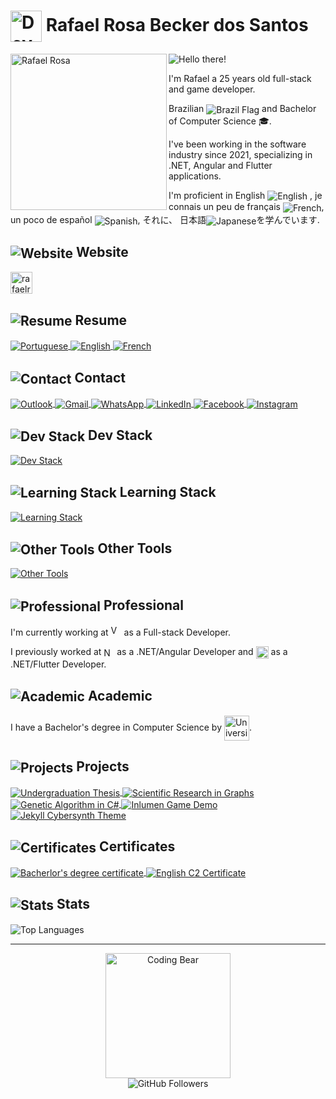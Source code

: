 # <img src="https://rafaelrosa.dev/assets/images/logo.svg" height="50" alt="Developer" align=center /> Rafael Rosa Becker dos Santos

<img src="https://i.imgur.com/hHIjGbP.png" alt="Rafael Rosa" width="250" align="left" align=center />

<img src="https://readme-typing-svg.herokuapp.com?font=montserrat&size=30&duration=3000&color=9129F7&lines=Hello+there!" alt="Hello there!" title="Hello there!" align=center />

I'm Rafael a 25 years old full-stack and game developer.

Brazilian <img src="https://img.icons8.com/color/16/000000/brazil-circular.png" alt="Brazil Flag" align=center /> and Bachelor of Computer Science 🎓.

I've been working in the software industry since 2021, specializing in .NET, Angular and Flutter applications.

I'm proficient in English <img src="https://img.icons8.com/color/16/000000/great-britain-circular.png" alt="English" title="Britain Flag" align=center />
, je connais un peu de français <img src="https://img.icons8.com/color/16/000000/france-circular.png" alt="French" title="France Flag" align=center />, un poco de español <img src="https://img.icons8.com/color/16/000000/spain-circular.png" alt="Spanish" title="Spain Flag" align=center />, それに、 日本語<img src="https://img.icons8.com/color/16/000000/japan-circular.png" alt="Japanese" title="Japan Flag" align=center />を学んでいます.

## <img src="https://img.icons8.com/nolan/32/browser-window.png" alt="Website" align=center /> Website

<a href="https://rafaelrosa.dev" target="_blank">
 <img src="https://i.imgur.com/2wgaWh5.png" height="35" alt="rafaelrosa.dev" title="rafaelrosa.dev" align=center />
</a>

## <img src="https://img.icons8.com/nolan/32/open-resume.png" alt="Resume" align=center /> Resume

<a href="https://drive.google.com/file/d/1RNHwVMZ1KrYWPDd1tjMEOmmEAOTICIUm/view?usp=sharing" target="_blank">
 <img src="https://img.icons8.com/color/50/000000/brazil-circular.png" alt="Portuguese" title="Portuguese" align=center />
</a>
<a href="https://drive.google.com/file/d/1isTvEIjN3DEq-ayOxC96ayV-x39_YWJ-/view?usp=sharing" target="_blank">
 <img src="https://img.icons8.com/color/50/000000/great-britain-circular.png" alt="English" title="English" align=center />
</a>
<a href="https://drive.google.com/file/d/1_KaA1lzJ6BB0xct9Q5n68mCphC9jwZpX/view?usp=sharing" target="_blank">
 <img src="https://img.icons8.com/color/50/000000/france-circular.png" alt="French" title="French" align=center />
</a>
<!-- Next resumes to add
<img src="https://img.icons8.com/color/50/000000/spain2-circular.png" alt="Spanish" title="Spanish"/>
<img src="https://img.icons8.com/color/50/000000/china-circular.png alt"Mandarin" title="Mandarin"/>
<img src="https://img.icons8.com/color/50/000000/japan-circular.png" alt="Japanese" title="Japanese"/>
<img src="https://img.icons8.com/color/50/000000/germany-circular.png" alt="German" title="German"/>
-->

## <img src="https://img.icons8.com/nolan/32/business-contact.png" alt="Contact" align=center /> Contact

<a href="mailto:rafaelxsantosx@hotmail.com" target="_blank">
  <img src="https://img.icons8.com/color/50/000000/ms-outlook.png" alt="Outlook" title="Outlook" align=center />
</a>
<a href="mailto:rafaelxsantosx@gmail.com" target="_blank">
  <img src="https://img.icons8.com/color/50/000000/gmail-new.png" alt="Gmail" title="Gmail" align=center />
</a>
<a href="https://api.whatsapp.com/send?phone=5562991539307" target="_blank">
  <img src="https://img.icons8.com/color/50/000000/whatsapp--v1.png" alt="WhatsApp" title="WhatsApp" align=center />
</a>
<a href="https://www.linkedin.com/in/ziinahzoor/" target="_blank">
  <img src="https://img.icons8.com/color/50/000000/linkedin.png" alt="LinkedIn" title="LinkedIn" align=center />
</a>
<a href="https://www.facebook.com/ziinahzoor/" target="_blank">
  <img src="https://img.icons8.com/color/50/000000/facebook.png" alt="Facebook" title="Facebook" align=center />
</a> 
<a href="https://www.instagram.com/ziinahzoor/" target="_blank">
  <img src="https://img.icons8.com/fluency/50/000000/instagram-new.png" alt="Instagram" title="Instagram" align=center />
</a> 


## <img src="https://img.icons8.com/nolan/32/code--v2.png" alt="Dev Stack" align=center /> Dev Stack
[![Dev Stack](https://skillicons.dev/icons?i=c,cs,dart,js,ts,java,html,md,css,sass,dotnet,angular,flutter,bootstrap,git,postgres,mysql,visualstudio,vscode,postman&theme=dark)](https://skillicons.dev) <!-- postman -->

<!--
<code><img src="https://img.icons8.com/color/50/000000/c-programming.png" alt="C" title="C"/></code>
<code><img src="https://img.icons8.com/color/50/000000/c-sharp-logo.png" alt="C#" title="C#"/></code>
<code><img src="https://img.icons8.com/color/50/000000/dart.png" alt="Dart" title="Dart"/></code>
<code><img src="https://img.icons8.com/color/50/000000/javascript.png" alt="JavaScript" title="JavaScript"/></code>
<code><img src="https://img.icons8.com/color/50/000000/typescript.png" alt="TypeScript" title="TypeScript"/></code>

<code><img src="https://img.icons8.com/color/50/000000/java-coffee-cup-logo.png" alt="Java" title="Java"/></code>
<code><img src="https://img.icons8.com/color/50/000000/net-framework.png" alt=".NET Core" title=".NET Core" width="50" /></code>
<code><img src="https://img.icons8.com/color/50/000000/angularjs.png" alt="Angular" title="Angular"/></code>
<code><img src="https://img.icons8.com/color/50/000000/flutter.png" alt="Flutter" title="Flutter"/></code>
<code><img src="https://img.icons8.com/color/50/000000/bootstrap.png" alt="Bootstrap" title="Bootstrap"/></code>

<code><img src="https://img.icons8.com/color/50/000000/git.png" alt="Git" title="Git"/></code>
<code><img src="https://img.icons8.com/color/50/000000/html-5--v1.png" alt="HTML" title="HTML"/></code>
<code><img src="https://img.icons8.com/color/50/000000/css3.png" alt="CSS" title="CSS"/></code>
<code><img src="https://img.icons8.com/color/50/000000/sass.png" alt="SASS" title="SASS"/></code>
<code><img src="https://img.icons8.com/color/50/000000/postgreesql.png" alt="PostGre" title="PostGre"/></code>

<code><img src="https://img.icons8.com/color/50/000000/mysql-logo.png" alt="MySQL" title="MySQL"/></code>
<code><img src="https://img.icons8.com/external-tal-revivo-shadow-tal-revivo/50/000000/external-postman-is-the-only-complete-api-development-environment-logo-shadow-tal-revivo.png" alt="Postman" title="Postman"/></code>
-->

## <img src="https://img.icons8.com/nolan/32/books-1.png" alt="Learning Stack" align=center /> Learning Stack
[![Learning Stack](https://skillicons.dev/icons?i=tailwind,firebase,react,reactivex,nodejs,aws,materialui,jquery,expressjs,azure,docker,powershell,bash,unity,unreal,jest,gherkin&theme=dark)](https://skillicons.dev) <!-- sqlserver, jira, reactnative-->

<!--
<code><img src="https://img.icons8.com/color/50/000000/microsoft-sql-server.png" alt="SQL Server" title="SQL Server"/></code>
<code><img src="https://img.icons8.com/color/50/000000/azure-1.png" alt="Azure" title="Azure"/></code>
<code><img src="https://img.icons8.com/color/50/000000/jira.png" alt="Jira" title="Jira"/></code>
<code><img src="https://img.icons8.com/color/50/000000/firebase.png" alt="Firebase" title="Firebase"/></code>
<code><img src="https://img.icons8.com/color/50/000000/docker.png" alt="Docker" title="Docker"/></code>

<code><img src="https://img.icons8.com/color/50/000000/amazon-web-services.png" alt="AWS" title="AWS"/></code>
<code><img src="https://img.icons8.com/color/50/000000/react-native.png" alt="React" title="React"/></code>
<code><img src="https://img.icons8.com/color/50/000000/nodejs.png" alt="Node.js" title="Node.js, Express.js"/></code>
<code><img src="https://img.icons8.com/color/50/000000/powershell.png" alt="PowerShell" title="PowerShell"/></code>
<code><img src="https://img.icons8.com/color/50/000000/bash.png" alt="Bash" title="Bash"/></code>

<code><img src="https://img.icons8.com/fluent/50/000000/unity.png" alt="Unity" title="Unity"/></code>
<code><img src="https://img.icons8.com/color/50/000000/unreal-engine.png" alt="Unreal Engine" title="Unreal Engine"/></code>
-->

<!-- To add later
## <img src="https://img.icons8.com/nolan/32/books-1.png" alt="Want to Learn"/> Want to Learn

[![Want to Learn](https://skillicons.dev/icons?i=cpp,lua,py,go,kotlin,elixir,ruby,php,r,vue,nextjs,nestjs,redux,spring,django,tensorflow,laravel,unity,kubernetes,linux,gradle,redis,mongodb,sqlite,selenium,svelte&theme=dark)](https://skillicons.dev)

<code><img src="https://img.icons8.com/color/50/000000/c-plus-plus-logo.png" alt="C++" title="C++"/><code>
<code><img src="https://img.icons8.com/color/50/000000/python.png" alt="Python" title="Python"/></code>
<code><img src="https://img.icons8.com/color/50/000000/kotlin.png" alt="Kotlin" title="Kotlin"/></code>
<code><img src="https://img.icons8.com/color/50/000000/ruby-programming-language.png" alt="Ruby" title="Ruby"/></code>
<code><img src="https://img.icons8.com/windows/50/000000/php-logo.png" alt="PHP" title="PHP"/></code>
<code><img src="https://img.icons8.com/windows/50/000000/r-project.png" alt="R" title="R"/></code>
<code><img src="https://img.icons8.com/color/50/000000/delphi-ide.png" alt="Delphi" title="Delphi"/></code>
<code><img src="https://img.icons8.com/color/50/000000/golang.png" alt="Golang" title="Golang"/></code>

<code><img src="https://img.icons8.com/color/50/000000/spring-logo.png" alt="Spring" title="Spring"/></code>
<code><img src="https://img.icons8.com/color/50/000000/django.png" alt="Django" title="Django"/></code>
<code><img src="https://img.icons8.com/fluent/50/000000/laravel.png" alt="Laravel" title="Laravel"/></code>
<code><img src="https://img.icons8.com/color/50/000000/react-native.png" alt="React Native" title="React Native"/></code>
<code><img src="https://img.icons8.com/color/50/000000/vue-js.png" alt="Vue" title="Vue"/></code>

<code><img src="https://img.icons8.com/color/50/000000/kubernetes.png" alt="Kubernetes" title="Kubernetes"/></code>
<code><img src="https://img.icons8.com/color/50/000000/mongodb.png" alt="MongoDB" title="MongoDB"/></code>

assembly
-->

## <img src="https://img.icons8.com/nolan/32/design.png" alt="Other Tools" align=center /> Other Tools
[![Other Tools](https://skillicons.dev/icons?i=latex,ps,ae,ai,figma&theme=dark)](https://skillicons.dev)

<!--
<code><img src="https://img.icons8.com/color/50/000000/latex.png" alt="LaTeX" title="LaTeX"/></code>
<code><img src="https://img.icons8.com/color/50/000000/adobe-photoshop--v1.png" alt="Photoshop" title="Photoshop"/></code>
<code><img src="https://img.icons8.com/color/50/000000/figma--v1.png" alt="Figma" title="Figma"/></code>
-->

## <img src="https://img.icons8.com/nolan/32/work.png" alt="Professional" align=center /> Professional

I'm currently working at <a href="https://velozient.com/"><img src="https://velozient.com/wp-content/uploads/2023/10/logo.png" alt="Velozient" title="Velozient" height=17 align=center/></a> as a Full-stack Developer.

I previously worked at <a href="https://www.nttdata.com"><img src="https://upload.wikimedia.org/wikipedia/commons/0/09/NTT-Data-Logo.svg" alt="NTT DATA" title="NTT DATA" height=17 align=center /></a> as a .NET/Angular Developer and <a href="https://www.escolarmanager.com.br/"><img src="https://www.escolarmanager.com.br/marca/escolar-manager.webp" alt="Escolar Manager" title="Escolar Manager" height=20 align=center /></a> as a .NET/Flutter Developer.

## <img src="https://img.icons8.com/nolan/32/school-building.png" alt="Academic" align=center /> Academic

I have a Bachelor's degree in Computer Science by <a href="https://ufg.br/"><picture><source media="(prefers-color-scheme: dark)" srcset="https://files.cercomp.ufg.br/weby/up/1/o/UFG_branco.png" height=40 alt="Universidade Federal de Goiás" title="Universidade Federal de Goiás" align=center><img height=40 alt="Universidade Federal de Goiás" title="Universidade Federal de Goiás" align=center></picture></a>.

## <img src="https://img.icons8.com/nolan/32/project-management.png" alt="Projects" align=center /> Projects

 <a href="https://drive.google.com/file/d/1ooB9Em0b_X9MzxfcszT0N7Ppbin_Vs2v/view?usp=sharing">
  <img src="https://img.icons8.com/nolan/50/graduation-cap.png" alt="Undergraduation Thesis" title="Undergraduation Thesis (In Portuguese)" align=center />
 </a>
 <a href="https://drive.google.com/file/d/1iic6vnlyXAg6aO55CrkMW0VLlxxlGP2Y/view?usp=sharing">
  <img src="https://img.icons8.com/nolan/50/flip-chart.png" alt="Scientific Research in Graphs" title="Scientific Research in Graphs (In Portuguese)" align=center />
 </a>
 <a href="https://github.com/ziinahzoor/GeneticAlgorithm">
  <img src="https://img.icons8.com/nolan/50/biotech.png" alt="Genetic Algorithm in C#" title="Genetic Algorithm in C#" align=center />
 </a>
 <a href="https://github.com/ziinahzoor/inlumen">
  <img src="https://img.icons8.com/nolan/50/nintendo-switch-pro-controller.png" alt="Inlumen Game Demo" title="Inlumen Game Demo" align=center />
 </a>
 <a href="https://github.com/ziinahzoor/cybersynth-theme">
  <img src="https://img.icons8.com/nolan/50/paint-palette.png" alt="Jekyll Cybersynth Theme" title="Jekyll Cybersynth Theme" align=center />
 </a>

## <img src="https://img.icons8.com/nolan/32/certificate.png" alt="Certificates" align=center /> Certificates

 <a href="https://diploma.ufg.br/584.584.9e14241af6b1">
  <img src="https://img.icons8.com/nolan/50/diploma.png" alt="Bacherlor's degree certificate" title="Bacherlor's degree certificate" align=center />
 </a>
 <a href="https://cert.efset.org/en/7jfth9">
  <img src="https://img.icons8.com/nolan/50/great-britain.png" alt="English C2 Certificate" title="English C2 Certificate" align=center />
 </a>

## <img src="https://img.icons8.com/nolan/32/bar-chart.png" alt="Stats" align=center /> Stats

<!--<img src="http://github-readme-streak-stats.herokuapp.com?user=ziinahzoor&theme=radical" alt="Streak Stats" title="Streak Stats" align=center/>-->
<img src="https://github-readme-stats.vercel.app/api/top-langs/?username=ziinahzoor&theme=radical&layout=compact" alt="Top Languages" title="Top Languages" align=center/>

---

<div align="center">
 <img src="https://i.giphy.com/media/1GEATImIxEXVR79Dhk/giphy.webp" alt="Coding Bear" height="200" align=center />
 </br>
 <img src="https://img.shields.io/github/followers/ziinahzoor?color=blueviolet&style=for-the-badge" alt="GitHub Followers" align=center />
</div>
